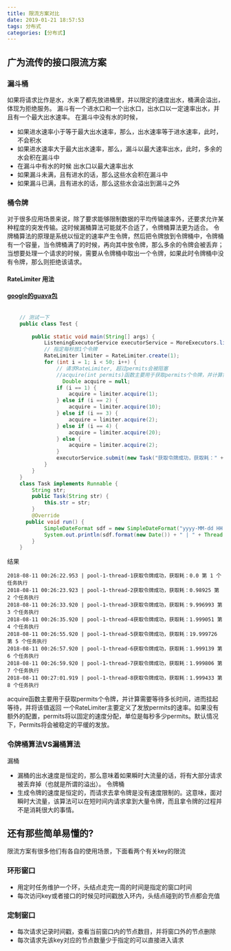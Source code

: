 ```yaml
---
title: 限流方案对比
date: 2019-01-21 18:57:53
tags: 分布式
categories: [分布式]
---
```


## 广为流传的接口限流方案
### 漏斗桶
如果将请求比作是水，水来了都先放进桶里，并以限定的速度出水，桶满会溢出，体现为拒绝服务。
漏斗有一个进水口和一个出水口，出水口以一定速率出水，并且有一个最大出水速率。
在漏斗中没有水的时候，
- 如果进水速率小于等于最大出水速率，那么，出水速率等于进水速率，此时，不会积水
- 如果进水速率大于最大出水速率，那么，漏斗以最大速率出水，此时，多余的水会积在漏斗中
- 在漏斗中有水的时候
出水口以最大速率出水
- 如果漏斗未满，且有进水的话，那么这些水会积在漏斗中
- 如果漏斗已满，且有进水的话，那么这些水会溢出到漏斗之外

### 桶令牌
对于很多应用场景来说，除了要求能够限制数据的平均传输速率外，还要求允许某种程度的突发传输。这时候漏桶算法可能就不合适了，令牌桶算法更为适合。
令牌桶算法的原理是系统以恒定的速率产生令牌，然后把令牌放到令牌桶中，令牌桶有一个容量，当令牌桶满了的时候，再向其中放令牌，那么多余的令牌会被丢弃；当想要处理一个请求的时候，需要从令牌桶中取出一个令牌，如果此时令牌桶中没有令牌，那么则拒绝该请求。
#### RateLimiter 用法
#### [google的guava包](https://github.com/google/guava)
```` java
    
    // 测试一下
    public class Test {
    
        public static void main(String[] args) {
            ListeningExecutorService executorService = MoreExecutors.listeningDecorator(Executors.newFixedThreadPool(100));
            // 指定每秒放1个令牌
            RateLimiter limiter = RateLimiter.create(1);
            for (int i = 1; i < 50; i++) {
                // 请求RateLimiter, 超过permits会被阻塞
                //acquire(int permits)函数主要用于获取permits个令牌，并计算需要等待多长时间，进而挂起等待，并将该值返回
                  Double acquire = null;
                if (i == 1) {
                    acquire = limiter.acquire(1);
                } else if (i == 2) {
                    acquire = limiter.acquire(10);
                } else if (i == 3) {
                    acquire = limiter.acquire(2);
                } else if (i == 4) {
                    acquire = limiter.acquire(20);
                } else {
                    acquire = limiter.acquire(2);
                }
                executorService.submit(new Task("获取令牌成功，获取耗：" + acquire + " 第 " + i + " 个任务执行"));
            }
        }
    }
    class Task implements Runnable {
        String str;
        public Task(String str) {
            this.str = str;
        }
        @Override
      public void run() {
            SimpleDateFormat sdf = new SimpleDateFormat("yyyy-MM-dd HH:mm:ss.SSS");
            System.out.println(sdf.format(new Date()) + " | " + Thread.currentThread().getName() + str);
        }
    }
````
结果
````
2018-08-11 00:26:22.953 | pool-1-thread-1获取令牌成功，获取耗：0.0 第 1 个任务执行
2018-08-11 00:26:23.923 | pool-1-thread-2获取令牌成功，获取耗：0.98925 第 2 个任务执行
2018-08-11 00:26:33.920 | pool-1-thread-3获取令牌成功，获取耗：9.996993 第 3 个任务执行
2018-08-11 00:26:35.920 | pool-1-thread-4获取令牌成功，获取耗：1.999051 第 4 个任务执行
2018-08-11 00:26:55.920 | pool-1-thread-5获取令牌成功，获取耗：19.999726 第 5 个任务执行
2018-08-11 00:26:57.920 | pool-1-thread-6获取令牌成功，获取耗：1.999139 第 6 个任务执行
2018-08-11 00:26:59.920 | pool-1-thread-7获取令牌成功，获取耗：1.999806 第 7 个任务执行
2018-08-11 00:27:01.919 | pool-1-thread-8获取令牌成功，获取耗：1.999433 第 8 个任务执行
````
acquire函数主要用于获取permits个令牌，并计算需要等待多长时间，进而挂起等待，并将该值返回
一个RateLimiter主要定义了发放permits的速率。如果没有额外的配置，permits将以固定的速度分配，单位是每秒多少permits。默认情况下，Permits将会被稳定的平缓的发放。
### 令牌桶算法VS漏桶算法
漏桶
- 漏桶的出水速度是恒定的，那么意味着如果瞬时大流量的话，将有大部分请求被丢弃掉（也就是所谓的溢出）。
令牌桶
- 生成令牌的速度是恒定的，而请求去拿令牌是没有速度限制的。这意味，面对瞬时大流量，该算法可以在短时间内请求拿到大量令牌，而且拿令牌的过程并不是消耗很大的事情。

## 还有那些简单易懂的?
限流方案有很多他们有各自的使用场景，下面看两个有关key的限流
### 环形窗口
- 用定时任务维护一个环，头结点走完一周的时间是指定的窗口时间
- 每次访问key或者接口的时候见时间戳放入环内，头结点碰到的节点都会充值

### 定制窗口
- 每次请求记录时间戳，查看当前窗口内的节点数目，并将窗口外的节点删除
- 每次请求先该key对应的节点数量少于指定的可以直接进入请求